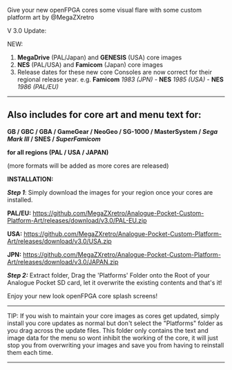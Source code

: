 Give your new openFPGA cores some visual flare with some custom platform art by @MegaZXretro

V 3.0 Update:

NEW: 

1. **MegaDrive** (PAL/Japan) and **GENESIS** (USA) core images
2. **NES** (PAL/USA) and **Famicom** (Japan) core images
3. Release dates for these new core Consoles are now correct for their regional release year.
    e.g. **Famicom** _1983 (JPN)_ - **NES** _1985 (USA)_ - **NES** _1986 (PAL/EU)_

-------------------------------------------------
Also includes for core art and menu text for:
-------------------------------------------------

**GB / 
GBC / 
GBA / 
GameGear / 
NeoGeo / 
SG-1000 / 
MasterSystem / _Sega Mark III_ / 
SNES / _SuperFamicom_**

**for all regions (PAL / USA / JAPAN)**

(more formats will be added as more cores are released)

**INSTALLATION:**

**_Step 1_**: Simply download the images for your region once your cores are installed.

**PAL/EU:** https://github.com/MegaZXretro/Analogue-Pocket-Custom-Platform-Art/releases/download/v3.0/PAL-EU.zip

**USA:** https://github.com/MegaZXretro/Analogue-Pocket-Custom-Platform-Art/releases/download/v3.0/USA.zip

**JPN:** https://github.com/MegaZXretro/Analogue-Pocket-Custom-Platform-Art/releases/download/v3.0/JAPAN.zip

**_Step 2:_** Extract folder, Drag the 'Platforms' Folder onto the Root of your Analogue Pocket SD card, let it overwrite the existing contents and that's it!

Enjoy your new look openFPGA core splash screens!

---------------------------------------------------------------------------------------------------------------------------------------------------------
TIP: If you wish to maintain your core images as cores get updated, simply install you core updates as normal but don't select the "Platforms" folder as you drag across the update files. This folder only contains the text and image data for the menu so wont inhibit the working of the core, it will just stop you from overwriting your images and save you from having to reinstall them each time.

---------------------------------------------------------------------------------------------------------------------------------------------------------
